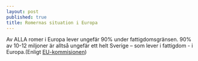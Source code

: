 ```yaml
---
layout: post
published: true
title: Romernas situation i Europa
---
```



Av ALLA romer i Europa lever ungefär 90% under fattigdomsgränsen. 90% av 10-12 miljoner är alltså ungefär ett helt Sverige – som lever i fattigdom - i Europa.(Enligt [EU-kommisionen](http://fra.europa.eu/sites/default/files/fra_uploads/2099-FRA-2012-Roma-at-a-glance_EN.pdf  "EU Commission - Roma at a Glance"))
